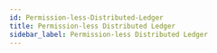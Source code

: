 ```yaml
---
id: Permission-less-Distributed-Ledger
title: Permission-less Distributed Ledger
sidebar_label: Permission-less Distributed Ledger
---
```



##
